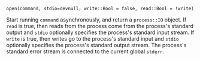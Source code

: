 ```
open(command, stdio=devnull; write::Bool = false, read::Bool = !write)
```

Start running `command` asynchronously, and return a `process::IO` object.  If `read` is true, then reads from the process come from the process's standard output and `stdio` optionally specifies the process's standard input stream.  If `write` is true, then writes go to the process's standard input and `stdio` optionally specifies the process's standard output stream. The process's standard error stream is connected to the current global `stderr`.
